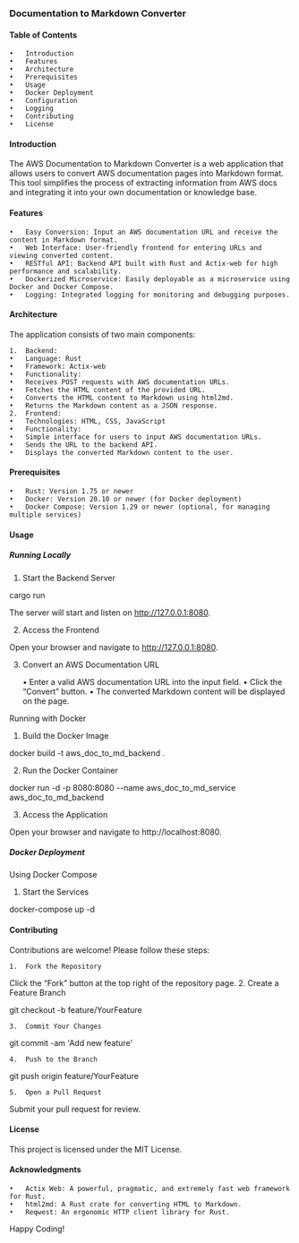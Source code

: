 ### Documentation to Markdown Converter

#### Table of Contents

    •	Introduction
    •	Features
    •	Architecture
    •	Prerequisites
    •	Usage
    •	Docker Deployment
    •	Configuration
    •	Logging
    •	Contributing
    •	License

#### Introduction

The AWS Documentation to Markdown Converter is a web application that allows users to convert AWS documentation pages into Markdown format. This tool simplifies the process of extracting information from AWS docs and integrating it into your own documentation or knowledge base.

#### Features

    •	Easy Conversion: Input an AWS documentation URL and receive the content in Markdown format.
    •	Web Interface: User-friendly frontend for entering URLs and viewing converted content.
    •	RESTful API: Backend API built with Rust and Actix-web for high performance and scalability.
    •	Dockerized Microservice: Easily deployable as a microservice using Docker and Docker Compose.
    •	Logging: Integrated logging for monitoring and debugging purposes.

#### Architecture

The application consists of two main components:

    1.	Backend:
    •	Language: Rust
    •	Framework: Actix-web
    •	Functionality:
    •	Receives POST requests with AWS documentation URLs.
    •	Fetches the HTML content of the provided URL.
    •	Converts the HTML content to Markdown using html2md.
    •	Returns the Markdown content as a JSON response.
    2.	Frontend:
    •	Technologies: HTML, CSS, JavaScript
    •	Functionality:
    •	Simple interface for users to input AWS documentation URLs.
    •	Sends the URL to the backend API.
    •	Displays the converted Markdown content to the user.

#### Prerequisites

    •	Rust: Version 1.75 or newer
    •	Docker: Version 20.10 or newer (for Docker deployment)
    •	Docker Compose: Version 1.29 or newer (optional, for managing multiple services)

#### Usage

##### Running Locally

1. Start the Backend Server

cargo run

The server will start and listen on http://127.0.0.1:8080.

2. Access the Frontend

Open your browser and navigate to http://127.0.0.1:8080.

3. Convert an AWS Documentation URL

   • Enter a valid AWS documentation URL into the input field.
   • Click the “Convert” button.
   • The converted Markdown content will be displayed on the page.

Running with Docker

1. Build the Docker Image

docker build -t aws_doc_to_md_backend .

2. Run the Docker Container

docker run -d -p 8080:8080 --name aws_doc_to_md_service aws_doc_to_md_backend

3. Access the Application

Open your browser and navigate to http://localhost:8080.

##### Docker Deployment

Using Docker Compose

1. Start the Services

docker-compose up -d

#### Contributing

Contributions are welcome! Please follow these steps:

    1.	Fork the Repository

Click the “Fork” button at the top right of the repository page. 2. Create a Feature Branch

git checkout -b feature/YourFeature

    3.	Commit Your Changes

git commit -am 'Add new feature'

    4.	Push to the Branch

git push origin feature/YourFeature

    5.	Open a Pull Request

Submit your pull request for review.

#### License

This project is licensed under the MIT License.

#### Acknowledgments

    •	Actix Web: A powerful, pragmatic, and extremely fast web framework for Rust.
    •	html2md: A Rust crate for converting HTML to Markdown.
    •	Reqwest: An ergonomic HTTP client library for Rust.

Happy Coding!
